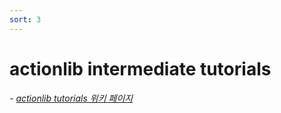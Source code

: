 ```yaml
---
sort: 3
---
```


# actionlib intermediate tutorials

*- [actionlib tutorials 위키 페이지](http://wiki.ros.org/actionlib/Tutorials)*
